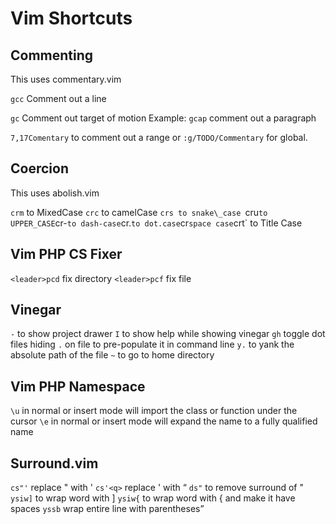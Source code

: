 # Vim Shortcuts

## Commenting
This uses commentary.vim

`gcc` Comment out a line

`gc` Comment out target of motion
Example: `gcap` comment out a paragraph

`7,17Comentary` to comment out a range
or
`:g/TODO/Commentary` for global.

## Coercion
This uses abolish.vim

`crm` to MixedCase
`crc` to camelCase
`crs to snake\_case
`cru` to UPPER_CASE
`cr-` to dash-case
`cr.` to dot.case
`cr<space>` space case
`crt` to Title Case

## Vim PHP CS Fixer

`<leader>pcd` fix directory
`<leader>pcf` fix file

## Vinegar
`-` to show project drawer
`I` to show help while showing vinegar
`gh` toggle dot files hiding
`.` on file to pre-populate it in command line
`y.` to yank the absolute path of the file
`~` to go to home directory

## Vim PHP Namespace
`\u` in normal or insert mode will import the class or function under the cursor
`\e` in normal or insert mode will expand the name to a fully qualified name

## Surround.vim
`cs"'` replace " with '
`cs'<q>` replace ' with <q>
`ds"` to remove surround of "
`ysiw]` to wrap word with ]
`ysiw{` to wrap word with { and make it have spaces
`yssb` wrap entire line with parentheses

